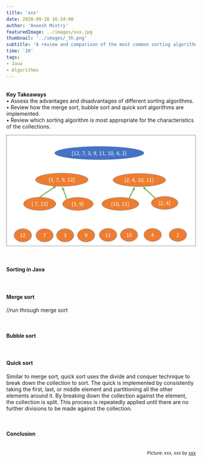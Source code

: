 ```yaml
---
title: 'xxx'
date: 2020-09-28 16:34:00
author: 'Aneesh Mistry'
featuredImage: ../images/xxx.jpg
thumbnail: '../images/_th.png'
subtitle: 'A review and comparison of the most common sorting algorithms: merge sort, bubble sort and quick sort.'
time: '10'
tags:
- Java
- Algorithms
---
```

<br>
<strong>Key Takeaways</strong><br>
&#8226; Assess the advantages and disadvantages of different sorting algorithms.<br>
&#8226; Review how the merge sort, bubble sort and quick sort algorithms are implemented.<br>
&#8226; Review which sorting algorithm is most appropriate for the characteristics of the collections.<br>

![Merge sort step 2](../../src/images/011MergeSort2.png)


<br>
<h4>Sorting in Java</h4>
<p>


</p>
<br>
<h4>Merge sort</h4>
<p>
//run through merge sort

</p>

<br>
<h4>Bubble sort</h4>
<p>


</p>

<br>
<h4>Quick sort</h4>
<p>
Similar to merge sort, quick sort uses the divide and conquer technique to break down the collection to sort. The quick is implemented by consistently taking the first, last, or middle element and partitioning all the other elements around it. By breaking down the collection against the element, the collection is split. This process is repeatedly applied until there are no further divisions to be made against the collection.
</p>
<p>

</p>


<br>
<h4>Conclusion</h4>
<p>


</p>

<br>
<small style="float: right;" >Picture: xxx, xxx by <a target="_blank" href="http">xxx</small></a><br>